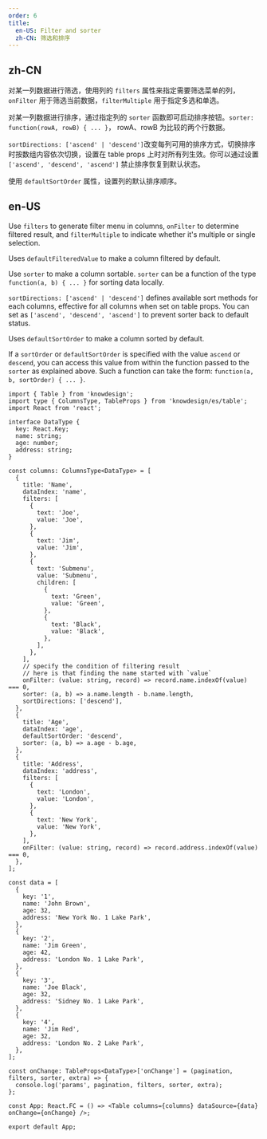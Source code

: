 ```yaml
---
order: 6
title:
  en-US: Filter and sorter
  zh-CN: 筛选和排序
---
```


## zh-CN

对某一列数据进行筛选，使用列的 `filters` 属性来指定需要筛选菜单的列，`onFilter` 用于筛选当前数据，`filterMultiple` 用于指定多选和单选。

对某一列数据进行排序，通过指定列的 `sorter` 函数即可启动排序按钮。`sorter: function(rowA, rowB) { ... }`， rowA、rowB 为比较的两个行数据。

`sortDirections: ['ascend' | 'descend']`改变每列可用的排序方式，切换排序时按数组内容依次切换，设置在 table props 上时对所有列生效。你可以通过设置 `['ascend', 'descend', 'ascend']` 禁止排序恢复到默认状态。

使用 `defaultSortOrder` 属性，设置列的默认排序顺序。

## en-US

Use `filters` to generate filter menu in columns, `onFilter` to determine filtered result, and `filterMultiple` to indicate whether it's multiple or single selection.

Uses `defaultFilteredValue` to make a column filtered by default.

Use `sorter` to make a column sortable. `sorter` can be a function of the type `function(a, b) { ... }` for sorting data locally.

`sortDirections: ['ascend' | 'descend']` defines available sort methods for each columns, effective for all columns when set on table props. You can set as `['ascend', 'descend', 'ascend']` to prevent sorter back to default status.

Uses `defaultSortOrder` to make a column sorted by default.

If a `sortOrder` or `defaultSortOrder` is specified with the value `ascend` or `descend`, you can access this value from within the function passed to the `sorter` as explained above. Such a function can take the form: `function(a, b, sortOrder) { ... }`.

```tsx
import { Table } from 'knowdesign';
import type { ColumnsType, TableProps } from 'knowdesign/es/table';
import React from 'react';

interface DataType {
  key: React.Key;
  name: string;
  age: number;
  address: string;
}

const columns: ColumnsType<DataType> = [
  {
    title: 'Name',
    dataIndex: 'name',
    filters: [
      {
        text: 'Joe',
        value: 'Joe',
      },
      {
        text: 'Jim',
        value: 'Jim',
      },
      {
        text: 'Submenu',
        value: 'Submenu',
        children: [
          {
            text: 'Green',
            value: 'Green',
          },
          {
            text: 'Black',
            value: 'Black',
          },
        ],
      },
    ],
    // specify the condition of filtering result
    // here is that finding the name started with `value`
    onFilter: (value: string, record) => record.name.indexOf(value) === 0,
    sorter: (a, b) => a.name.length - b.name.length,
    sortDirections: ['descend'],
  },
  {
    title: 'Age',
    dataIndex: 'age',
    defaultSortOrder: 'descend',
    sorter: (a, b) => a.age - b.age,
  },
  {
    title: 'Address',
    dataIndex: 'address',
    filters: [
      {
        text: 'London',
        value: 'London',
      },
      {
        text: 'New York',
        value: 'New York',
      },
    ],
    onFilter: (value: string, record) => record.address.indexOf(value) === 0,
  },
];

const data = [
  {
    key: '1',
    name: 'John Brown',
    age: 32,
    address: 'New York No. 1 Lake Park',
  },
  {
    key: '2',
    name: 'Jim Green',
    age: 42,
    address: 'London No. 1 Lake Park',
  },
  {
    key: '3',
    name: 'Joe Black',
    age: 32,
    address: 'Sidney No. 1 Lake Park',
  },
  {
    key: '4',
    name: 'Jim Red',
    age: 32,
    address: 'London No. 2 Lake Park',
  },
];

const onChange: TableProps<DataType>['onChange'] = (pagination, filters, sorter, extra) => {
  console.log('params', pagination, filters, sorter, extra);
};

const App: React.FC = () => <Table columns={columns} dataSource={data} onChange={onChange} />;

export default App;
```
